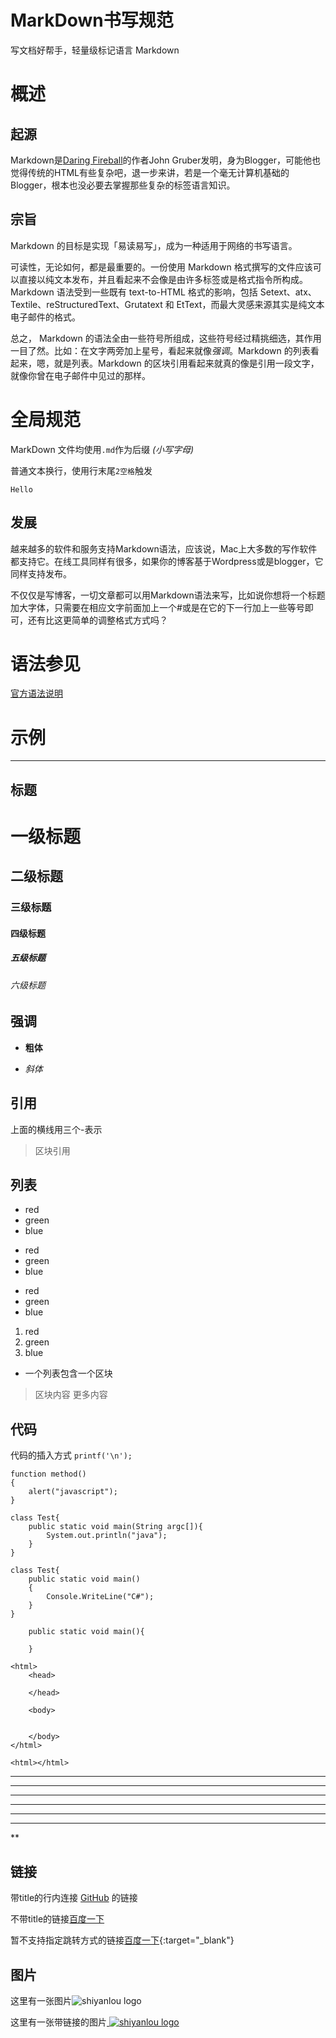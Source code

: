 # MarkDown书写规范


写文档好帮手，轻量级标记语言 Markdown

# 概述
## 起源

Markdown是[Daring Fireball](http://daringfireball.net/projects/markdown/syntax)的作者John Gruber发明，身为Blogger，可能他也觉得传统的HTML有些复杂吧，退一步来讲，若是一个毫无计算机基础的Blogger，根本也没必要去掌握那些复杂的标签语言知识。

## 宗旨

Markdown 的目标是实现「易读易写」，成为一种适用于网络的书写语言。

可读性，无论如何，都是最重要的。一份使用 Markdown 格式撰写的文件应该可以直接以纯文本发布，并且看起来不会像是由许多标签或是格式指令所构成。Markdown 语法受到一些既有 text-to-HTML 格式的影响，包括 Setext、atx、Textile、reStructuredText、Grutatext 和 EtText，而最大灵感来源其实是纯文本电子邮件的格式。

总之， Markdown 的语法全由一些符号所组成，这些符号经过精挑细选，其作用一目了然。比如：在文字两旁加上星号，看起来就像*强调*。Markdown 的列表看起来，嗯，就是列表。Markdown 的区块引用看起来就真的像是引用一段文字，就像你曾在电子邮件中见过的那样。


# 全局规范

MarkDown 文件均使用```.md```作为后缀 *(小写字母)*

普通文本换行，使用行末尾```2空格```触发

`````Hello`````

## 发展

越来越多的软件和服务支持Markdown语法，应该说，Mac上大多数的写作软件都支持它。在线工具同样有很多，如果你的博客基于Wordpress或是blogger，它同样支持发布。

不仅仅是写博客，一切文章都可以用Markdown语法来写，比如说你想将一个标题加大字体，只需要在相应文字前面加上一个#或是在它的下一行加上一些等号即可，还有比这更简单的调整格式方式吗？


# 语法参见

[官方语法说明](http://daringfireball.net/projects/markdown/syntax)

# 示例

---

## 标题

# 一级标题

## 二级标题

### 三级标题

#### 四级标题

##### 五级标题

###### 六级标题

## 强调

- **粗体**

- _斜体_

## 引用

上面的横线用三个-表示

> 区块引用

## 列表

* red
* green
* blue

+ red
+ green
+ blue

- red
- green
- blue


1. red
2. green
3. blue


* 一个列表包含一个区块
> 区块内容
> 更多内容

## 代码

代码的插入方式 `printf('\n');`

```
function method()
{
    alert("javascript");
}
```

```
class Test{
    public static void main(String argc[]){
        System.out.println("java");
    }
}
```

```
class Test{
    public static void main()
    {
        Console.WriteLine("C#");
    }
}
```

````
    public static void main(){
    
    }
````

```
<html>
    <head>
    
    </head>
    
    <body>
    
    
    </body>
</html>
```
`<html></html>`

* * *
***
****
---
- - -

***   ****
** 


## 链接

带title的行内连接 [GitHub](https://github.com/    "github") 的链接

不带title的链接[百度一下](http://www.baidu.com/)    

暂不支持指定跳转方式的链接[百度一下](  http://www.baidu.com/  "百度一下"  ){:target="_blank"}    


## 图片

这里有一张图片![shiyanlou logo](https://static.shiyanlou.com/img/logo_03.png)

这里有一张带链接的图片[   ![  shiyanlou logo   ](   https://static.shiyanlou.com/img/logo_03.png ) ]( http://www.baidu.com )

